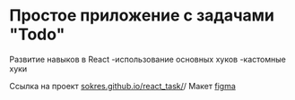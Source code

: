 # Простое приложение с задачами "Todo"

Развитие навыков в React
-использование основных хуков
-кастомные хуки

Ссылка на проект [sokres.github.io/react_task/](https://sokres.github.io/react_task/)/
Макет [figma](https://www.figma.com/design/6v2BBm5BZIACLRkDVCdT2W/TaskMGR?node-id=0-1&t=1n8QIns9dd9nZStR-1) 

